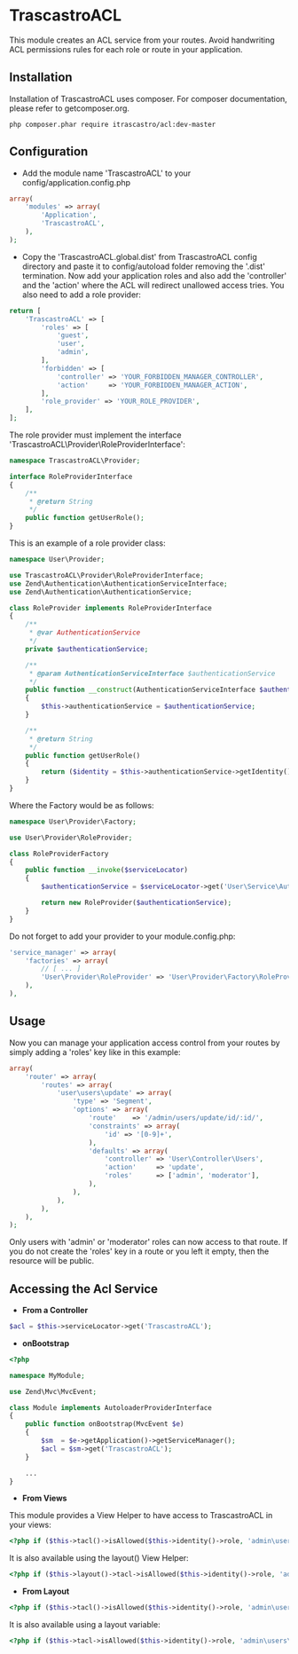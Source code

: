 TrascastroACL
=============

This module creates an ACL service from your routes. Avoid handwriting ACL permissions rules for each role or route in your application.

Installation
------------

Installation of TrascastroACL uses composer. For composer documentation, please refer to getcomposer.org.

    php composer.phar require itrascastro/acl:dev-master


Configuration
-------------

- Add the module name 'TrascastroACL' to your config/application.config.php

```php
array(
    'modules' => array(
        'Application',
        'TrascastroACL',
    ),
);
```

- Copy the 'TrascastroACL.global.dist' from TrascastroACL config directory and paste it to config/autoload folder removing the '.dist' termination. Now add your application roles and also add the 'controller' and the 'action' where the ACL will redirect unallowed access tries. You also need to add a role provider:

```php
return [
    'TrascastroACL' => [
        'roles' => [
            'guest',
            'user',
            'admin',
        ],
        'forbidden' => [
            'controller' => 'YOUR_FORBIDDEN_MANAGER_CONTROLLER',
            'action'     => 'YOUR_FORBIDDEN_MANAGER_ACTION',
        ],
        'role_provider' => 'YOUR_ROLE_PROVIDER',
    ],
];
```

The role provider must implement the interface 'TrascastroACL\Provider\RoleProviderInterface':

```php
namespace TrascastroACL\Provider;

interface RoleProviderInterface 
{
    /**
     * @return String
     */
    public function getUserRole();
}
```

This is an example of a role provider class:

```php
namespace User\Provider;

use TrascastroACL\Provider\RoleProviderInterface;
use Zend\Authentication\AuthenticationServiceInterface;
use Zend\Authentication\AuthenticationService;

class RoleProvider implements RoleProviderInterface
{
    /**
     * @var AuthenticationService
     */
    private $authenticationService;

    /**
     * @param AuthenticationServiceInterface $authenticationService
     */
    public function __construct(AuthenticationServiceInterface $authenticationService)
    {
        $this->authenticationService = $authenticationService;
    }

    /**
     * @return String
     */
    public function getUserRole()
    {
        return ($identity = $this->authenticationService->getIdentity()) ? $identity->role : 'guest';
    }
}
```

Where the Factory would be as follows:

```php
namespace User\Provider\Factory;

use User\Provider\RoleProvider;

class RoleProviderFactory
{
    public function __invoke($serviceLocator)
    {
        $authenticationService = $serviceLocator->get('User\Service\Authentication');

        return new RoleProvider($authenticationService);
    }
}
```

Do not forget to add your provider to your module.config.php:

```php
'service_manager' => array(
    'factories' => array(
        // [ ... ]
        'User\Provider\RoleProvider' => 'User\Provider\Factory\RoleProviderFactory',
    ),
),
```

Usage
-----

Now you can manage your application access control from your routes by simply adding a 'roles' key like in this example:

```php
array(
    'router' => array(
        'routes' => array(
            'user\users\update' => array(
                'type' => 'Segment',
                'options' => array(
                    'route'    => '/admin/users/update/id/:id/',
                    'constraints' => array(
                        'id' => '[0-9]+',
                    ),
                    'defaults' => array(
                        'controller' => 'User\Controller\Users',
                        'action'     => 'update',
                        'roles'      => ['admin', 'moderator'],
                    ),
                ),
            ),
        ),
    ),
);
```

Only users with 'admin' or 'moderator' roles can now access to that route. If you do not create the 'roles' key in a route or you left it empty, then the resource will be public.

Accessing the Acl Service
-------------------------

- **From a Controller**

```php
$acl = $this->serviceLocator->get('TrascastroACL');
```

- **onBootstrap**

```php
<?php

namespace MyModule;

use Zend\Mvc\MvcEvent;

class Module implements AutoloaderProviderInterface
{
    public function onBootstrap(MvcEvent $e)
    {
        $sm  = $e->getApplication()->getServiceManager();
        $acl = $sm->get('TrascastroACL');
    }

    ...
}
```

- **From Views**

This module provides a View Helper to have access to TrascastroACL in your views:

```php
<?php if ($this->tacl()->isAllowed($this->identity()->role, 'admin\users\update')): ?>
```

It is also available using the layout() View Helper:

```php
<?php if ($this->layout()->tacl->isAllowed($this->identity()->role, 'admin\users\update')): ?>
```

- **From Layout**

```php
<?php if ($this->tacl()->isAllowed($this->identity()->role, 'admin\users\update')): ?>
```

It is also available using a layout variable:

```php
<?php if ($this->tacl->isAllowed($this->identity()->role, 'admin\users\update')): ?>
```
